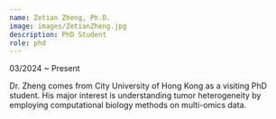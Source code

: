 ```yaml
---
name: Zetian Zheng, Ph.D.
image: images/ZetianZheng.jpg
description: PhD Student
role: phd
---
```

03/2024 ~ Present 

Dr. Zheng comes from City University of Hong Kong as a visiting PhD  student. His major interest is understanding tumor heterogeneity by employing computational biology methods on multi-omics data.
